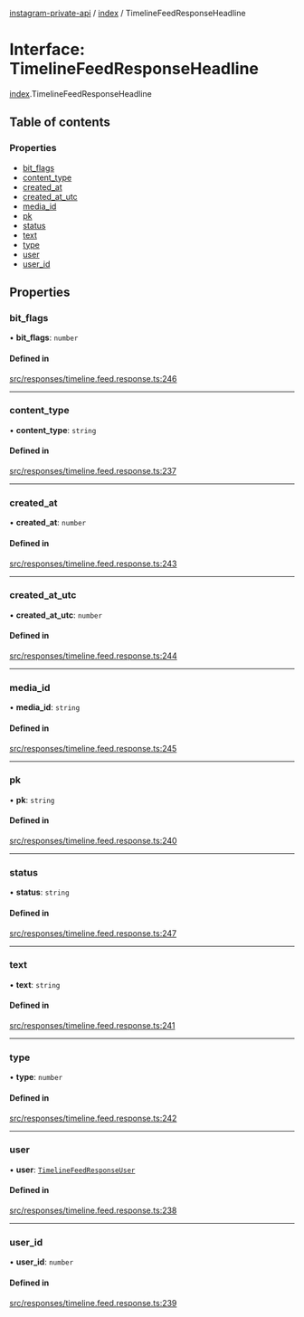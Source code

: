 [instagram-private-api](../../README.md) / [index](../../modules/index.md) / TimelineFeedResponseHeadline

# Interface: TimelineFeedResponseHeadline

[index](../../modules/index.md).TimelineFeedResponseHeadline

## Table of contents

### Properties

- [bit\_flags](TimelineFeedResponseHeadline.md#bit_flags)
- [content\_type](TimelineFeedResponseHeadline.md#content_type)
- [created\_at](TimelineFeedResponseHeadline.md#created_at)
- [created\_at\_utc](TimelineFeedResponseHeadline.md#created_at_utc)
- [media\_id](TimelineFeedResponseHeadline.md#media_id)
- [pk](TimelineFeedResponseHeadline.md#pk)
- [status](TimelineFeedResponseHeadline.md#status)
- [text](TimelineFeedResponseHeadline.md#text)
- [type](TimelineFeedResponseHeadline.md#type)
- [user](TimelineFeedResponseHeadline.md#user)
- [user\_id](TimelineFeedResponseHeadline.md#user_id)

## Properties

### bit\_flags

• **bit\_flags**: `number`

#### Defined in

[src/responses/timeline.feed.response.ts:246](https://github.com/Nerixyz/instagram-private-api/blob/0e0721c/src/responses/timeline.feed.response.ts#L246)

___

### content\_type

• **content\_type**: `string`

#### Defined in

[src/responses/timeline.feed.response.ts:237](https://github.com/Nerixyz/instagram-private-api/blob/0e0721c/src/responses/timeline.feed.response.ts#L237)

___

### created\_at

• **created\_at**: `number`

#### Defined in

[src/responses/timeline.feed.response.ts:243](https://github.com/Nerixyz/instagram-private-api/blob/0e0721c/src/responses/timeline.feed.response.ts#L243)

___

### created\_at\_utc

• **created\_at\_utc**: `number`

#### Defined in

[src/responses/timeline.feed.response.ts:244](https://github.com/Nerixyz/instagram-private-api/blob/0e0721c/src/responses/timeline.feed.response.ts#L244)

___

### media\_id

• **media\_id**: `string`

#### Defined in

[src/responses/timeline.feed.response.ts:245](https://github.com/Nerixyz/instagram-private-api/blob/0e0721c/src/responses/timeline.feed.response.ts#L245)

___

### pk

• **pk**: `string`

#### Defined in

[src/responses/timeline.feed.response.ts:240](https://github.com/Nerixyz/instagram-private-api/blob/0e0721c/src/responses/timeline.feed.response.ts#L240)

___

### status

• **status**: `string`

#### Defined in

[src/responses/timeline.feed.response.ts:247](https://github.com/Nerixyz/instagram-private-api/blob/0e0721c/src/responses/timeline.feed.response.ts#L247)

___

### text

• **text**: `string`

#### Defined in

[src/responses/timeline.feed.response.ts:241](https://github.com/Nerixyz/instagram-private-api/blob/0e0721c/src/responses/timeline.feed.response.ts#L241)

___

### type

• **type**: `number`

#### Defined in

[src/responses/timeline.feed.response.ts:242](https://github.com/Nerixyz/instagram-private-api/blob/0e0721c/src/responses/timeline.feed.response.ts#L242)

___

### user

• **user**: [`TimelineFeedResponseUser`](TimelineFeedResponseUser.md)

#### Defined in

[src/responses/timeline.feed.response.ts:238](https://github.com/Nerixyz/instagram-private-api/blob/0e0721c/src/responses/timeline.feed.response.ts#L238)

___

### user\_id

• **user\_id**: `number`

#### Defined in

[src/responses/timeline.feed.response.ts:239](https://github.com/Nerixyz/instagram-private-api/blob/0e0721c/src/responses/timeline.feed.response.ts#L239)
